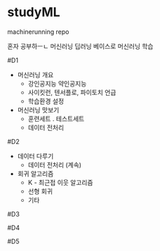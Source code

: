# studyML
machinerunning repo


혼자 공부하ㅡㄴ 머신러닝 딥러닝 베이스로 머신러닝 학습

#D1
  - 머신러닝 개요
    - 강인공지능 약인공지능
    - 사이킷런, 텐서플로, 파이토치 언급
    - 학습환경 설정
  - 머신러닝 맛보기
    - 훈련세트 . 테스트세트
    - 데이터 전처리

#D2
  - 데이터 다루기
    - 데이터 전처리 (계속)
  - 회귀 알고리즘
    - K - 최근접 이웃 알고리즘
    - 선형 회귀
    - 기타

#D3

#D4

#D5
